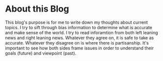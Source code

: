 # About this Blog
This blog's purpose is for me to write down my thoughts about current topics. I try to sift through bias information to determine what is accurate and make sense of the world. I try to read inforamtion from both left leaning news and right leaning news. Whatever they agree on, it is safe to take as accurate. Whatever they disagree on is where there is partisanship. It's important to see how both sides frame issues in order to understand their goals (future) and viewpoint (past). 
